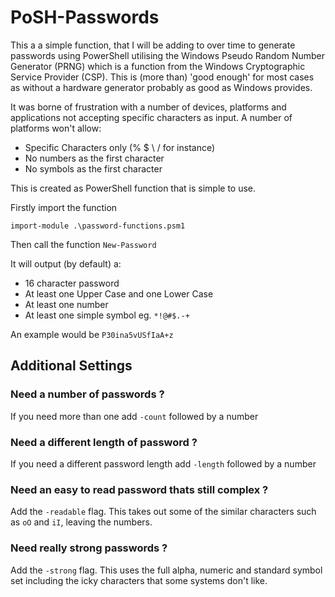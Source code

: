 # PoSH-Passwords

This a a simple function, that I will be adding to over time to generate passwords using PowerShell utilising the Windows Pseudo Random Number Generator (PRNG) which is a function from the Windows Cryptographic Service Provider (CSP).  This is (more than) 'good enough' for most cases as without a hardware generator probably as good as Windows provides.

It was borne of frustration with a number of devices, platforms and applications not accepting specific characters as input.  A number of platforms won't allow:

* Specific Characters only (% $ \  \/ for instance)
* No numbers as the first character
* No symbols as the first character

This is created as PowerShell function that is simple to use.

Firstly import the function

`import-module .\password-functions.psm1`

Then call the function
`New-Password`

It will output (by default) a:  

* 16 character password
* At least one Upper Case and one Lower Case
* At least one number
* At least one simple symbol eg. `*!@#$.-+`

An example would be `P30ina5vUSfIaA+z`

## Additional Settings

### Need a number of passwords ?

If you need more than one add `-count` followed by a number

### Need a different length of password ?

If you need a different password length add `-length` followed by a number

### Need an easy to read password thats still complex ?

Add the `-readable` flag.   This takes out some of the similar characters such as `oO` and `iI`, leaving the numbers.

### Need really strong passwords ?

Add the `-strong` flag.  This uses the full alpha, numeric and standard symbol set including the icky characters that some systems don't like.
